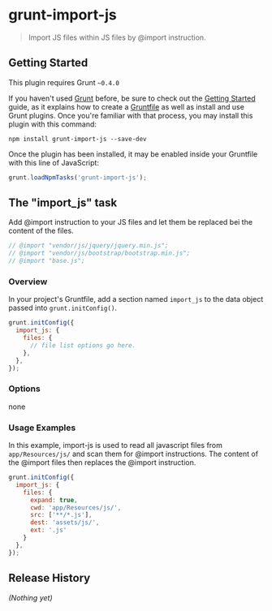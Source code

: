 # grunt-import-js

> Import JS files within JS files by @import instruction.

## Getting Started
This plugin requires Grunt `~0.4.0`

If you haven't used [Grunt](http://gruntjs.com/) before, be sure to check out the [Getting Started](http://gruntjs.com/getting-started) guide, as it explains how to create a [Gruntfile](http://gruntjs.com/sample-gruntfile) as well as install and use Grunt plugins. Once you're familiar with that process, you may install this plugin with this command:

```shell
npm install grunt-import-js --save-dev
```

Once the plugin has been installed, it may be enabled inside your Gruntfile with this line of JavaScript:

```js
grunt.loadNpmTasks('grunt-import-js');
```

## The "import_js" task

Add @import instruction to your JS files and let them be replaced bei the content of the files.

```js
// @import "vendor/js/jquery/jquery.min.js";
// @import "vendor/js/bootstrap/bootstrap.min.js";
// @import "base.js";
```

### Overview
In your project's Gruntfile, add a section named `import_js` to the data object passed into `grunt.initConfig()`.

```js
grunt.initConfig({
  import_js: {
    files: {
      // file list options go here.
    },
  },
});
```

### Options

none


### Usage Examples

In this example, import-js is used to read all javascript files from `app/Resources/js/` and scan them for @import instructions. The content of the @import files then replaces the @import instruction.

```js
grunt.initConfig({
  import_js: {
    files: {
      expand: true,
      cwd: 'app/Resources/js/',
      src: ['**/*.js'],
      dest: 'assets/js/',
      ext: '.js'
    }
  },
});
```


## Release History
_(Nothing yet)_
